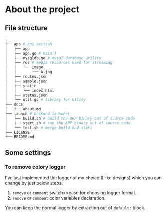 # About the project

## File structure

```bash
.
├── app # api section
│   ├── app
│   ├── app.go # main()
│   ├── mysqldb.go # mysql database utility
│   ├── res # media resources used for streaming
│   │   └── image
│   │       └── A.jpg
│   ├── routes.json
│   ├── sample.json
│   ├── static
│   │   └── index.html
│   ├── status.json
│   └── util.go # library for utlity
├── docs
│   └── about.md
├── launch # backend launcher
│   ├── build.sh # build the APP binary out of source code
│   ├── start.sh # run the APP binary out of source code
│   └── test.sh # merge build and start
├── LICENSE
└── README.md
```

## Some settings

### To remove colory logger

I've just implemented the logger of my choice (I like designs) which you can change by just below steps.

1. `remove` or `comment` switch>>case for choosing logger format.
2. `remove` or `comment` color variables declaration.

You can keep the normal logger by extracting out of `default:` block.

